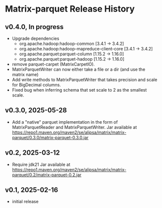 # Matrix-parquet Release History

## v0.4.0, In progress
- Upgrade dependencies 
  - org.apache.hadoop:hadoop-common [3.4.1 -> 3.4.2]
  - org.apache.hadoop:hadoop-mapreduce-client-core [3.4.1 -> 3.4.2]
  - org.apache.parquet:parquet-column [1.15.2 -> 1.16.0]
  - org.apache.parquet:parquet-hadoop [1.15.2 -> 1.16.0]
- remove parquet-carpet (MatrixCarpetIO).
- MatrixParquetWriter can now either take a file or a dir (and use the matrix name)
- Add write methods to MatrixParquetWriter that takes precision and scale for BigDecimal columns.
- Fixed bug when inferring schema that set scale to 2 as the smallest scale. 

## v0.3.0, 2025-05-28
- Add a "native" parquet implementation in the form of MatrixParquetReader and MatrixParquetWriter.
Jar available at https://repo1.maven.org/maven2/se/alipsa/matrix/matrix-parquet/0.3.0/matrix-parquet-0.3.0.jar

## v0.2, 2025-03-12
- Require jdk21
Jar available at https://repo1.maven.org/maven2/se/alipsa/matrix/matrix-parquet/0.2/matrix-parquet-0.2.jar

## v0.1, 2025-02-16
- initial release